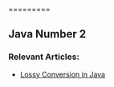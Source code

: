=========

## Java Number 2

### Relevant Articles: 
- [Lossy Conversion in Java](http://www.baeldung.com/lossy-conversion)